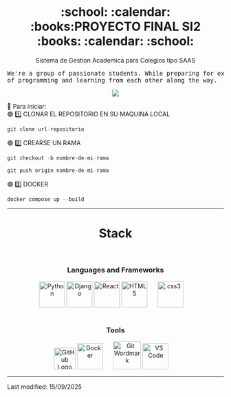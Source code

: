 
<div align="center" width="100">
	<h1>:school: :calendar: :books:PROYECTO FINAL SI2  :books: :calendar: :school:</h1>
</div>

<p align="center">
	Sistema de Gestion Academica para Colegios tipo SAAS
</p>

<!--
<h3 align="center">
  <b>Repositorio para almacenar todos los proyectos del semestre.</b>
</h3>
-->

<pre>
We're a group of passionate students. While preparing for exams, we're also diving into the world
of programming and learning from each other along the way.
</pre>

<p align="center">
  <a href="https://github.com/DenverCoder1/readme-typing-svg"><img src="https://readme-typing-svg.herokuapp.com?font=Time+New+Roman&color=cyan&size=25&center=true&vCenter=true&width=600&height=100&lines=Actualiza+tu+rama+en+todo+momento;Revisa+tu+codigo+antes+de+commitear;El+codigo+limpio+es+buen+camino..&hearts;"></a>
</p>

:rocket: Para iniciar:<br/>
:green_circle: :one: CLONAR EL REPOSITORIO EN SU MAQUINA LOCAL<br/>
```python
git clone url-repositorio
```
:green_circle: :two: CREARSE UN RAMA<br/>

```python
git checkout -b nombre-de-mi-rama
```

```python
git push origin nombre-de-mi-rama
```
:green_circle: :three: DOCKER<br/>
```python
docker compose up --build
```

<hr>

<div align="center" width="100">
  <h1>Stack</h1>
  <!-- Languages -->
  </br>
  <h3>Languages and Frameworks</h3>
	<img
  		src="https://cdn.jsdelivr.net/gh/devicons/devicon@latest/icons/python/python-original.svg"
  		width="60px"
  		alt="Python">
	<img
	  src="https://cdn.jsdelivr.net/gh/devicons/devicon@latest/icons/django/django-plain.svg"
	  width="60px"
	  alt="Django">
	<img
	  src="https://cdn.jsdelivr.net/gh/devicons/devicon@latest/icons/react/react-original.svg"
	  width="60px"
	  alt="React">
  <img
    src="https://cdn.jsdelivr.net/gh/devicons/devicon@latest/icons/html5/html5-original-wordmark.svg"
    width="60px"
    alt="HTML5">
    &nbsp;&nbsp;&nbsp;&nbsp;
  <img
    src="https://cdn.jsdelivr.net/gh/devicons/devicon@latest/icons/css3/css3-original-wordmark.svg"
    width="60px"
    alt="css3">
    &nbsp;&nbsp;&nbsp;&nbsp;
    <!-- Frameworks -->
	
  </br>
    <!-- tools -->
  </br>
  <h3>Tools</h3>
  <img
    src="https://cdn.simpleicons.org/github/FFFFFF"
    width="50px"
    alt="GitHub Logo White">
  <img
    src="https://cdn.jsdelivr.net/gh/devicons/devicon@latest/icons/docker/docker-original-wordmark.svg"
    width="60px"
    alt="Docker">
    &nbsp;&nbsp;&nbsp;&nbsp;
  <img
    src="https://cdn.jsdelivr.net/gh/devicons/devicon@latest/icons/git/git-original-wordmark.svg"
    width="65px"
    alt="Git Wordmark">
  <img
    src="https://cdn.jsdelivr.net/gh/devicons/devicon@latest/icons/vscode/vscode-original-wordmark.svg"
    width="60px"
    alt="VS Code">
    &nbsp;&nbsp;&nbsp;&nbsp;
</div>
<hr>
Last modified: 15/09/2025
